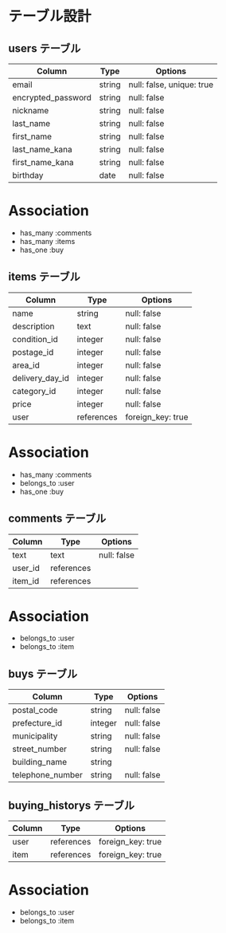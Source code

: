 # テーブル設計


## users テーブル

| Column             | Type   | Options                   |
| ------------------ | ------ | ------------------------- |
| email              | string | null: false, unique: true |
| encrypted_password | string | null: false               |
| nickname           | string | null: false               |
| last_name          | string | null: false               |
| first_name         | string | null: false               |
| last_name_kana     | string | null: false               |
| first_name_kana    | string | null: false               |
| birthday           | date   | null: false               |

# Association
- has_many :comments
- has_many :items
- has_one :buy



## items テーブル

| Column          | Type       | Options            |
| --------------- | ---------- | ------------------ |
| name            | string     | null: false        |
| description     | text       | null: false        |
| condition_id    | integer    | null: false        |
| postage_id      | integer    | null: false        |
| area_id         | integer    | null: false        |
| delivery_day_id | integer    | null: false        |
| category_id     | integer    | null: false        |
| price           | integer    | null: false        |
| user            | references | foreign_key: true  |


# Association
- has_many :comments
- belongs_to :user
- has_one :buy



## comments テーブル

| Column  | Type       | Options     |
| ------- | ---------- | ----------- |
| text    | text       | null: false |
| user_id | references |             |
| item_id | references |             |


# Association
- belongs_to :user
- belongs_to :item



## buys テーブル

| Column           | Type       | Options     |
| ---------------- | ---------- | ----------- |
| postal_code      | string     | null: false |
| prefecture_id    | integer    | null: false |
| municipality     | string     | null: false |
| street_number    | string     | null: false |
| building_name    | string     |             |
| telephone_number | string     | null: false |



## buying_historys テーブル

| Column | Type       | Options           |
| ------ | ---------- | ----------------- |
| user   | references | foreign_key: true |
| item   | references | foreign_key: true |

# Association
- belongs_to :user
- belongs_to :item
